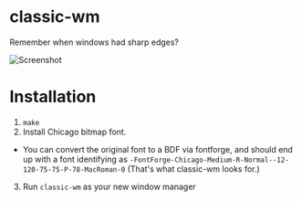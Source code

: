 # classic-wm
Remember when windows had sharp edges?

![Screenshot](https://gist.github.com/RyuKojiro/909e3e29d83470d073a6/raw/541421d1b8e08bb4f62220e26a650275feb0e551/classic-wm.png)

# Installation
1. `make`
2. Install Chicago bitmap font.
  * You can convert the original font to a BDF via fontforge, and should end up with a font identifying as `-FontForge-Chicago-Medium-R-Normal--12-120-75-75-P-78-MacRoman-0` (That's what classic-wm looks for.)
3. Run `classic-wm` as your new window manager
